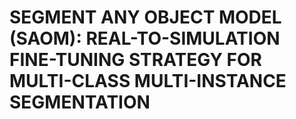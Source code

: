 # SEGMENT ANY OBJECT MODEL (SAOM): REAL-TO-SIMULATION FINE-TUNING STRATEGY FOR MULTI-CLASS MULTI-INSTANCE SEGMENTATION

